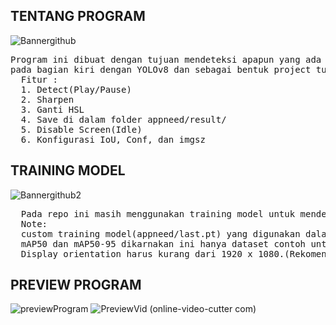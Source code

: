 ## TENTANG PROGRAM
![Bannergithub](https://github.com/Alfin45/YOLOv8-Screen-Capture-Detection-App/assets/161688299/19e54aff-58d1-4c1d-b7c3-cc98c38121a2)

<pre>
Program ini dibuat dengan tujuan mendeteksi apapun yang ada di dalam layar monitor 
pada bagian kiri dengan YOLOv8 dan sebagai bentuk project tugas akhir.
  Fitur : 
  1. Detect(Play/Pause)
  2. Sharpen
  3. Ganti HSL
  4. Save di dalam folder appneed/result/
  5. Disable Screen(Idle)
  6. Konfigurasi IoU, Conf, dan imgsz
</pre>


## TRAINING MODEL
![Bannergithub2](https://github.com/Alfin45/YOLOv8-Screen-Capture-Detection-App/assets/161688299/55d60f0f-eb6a-475e-ab4a-57a28593dcde)

<pre>
  Pada repo ini masih menggunakan training model untuk mendeteksi no helmet, no gloves, dan no jacket
  Note:
  custom training model(appneed/last.pt) yang digunakan dalam mendeteksi masih kecil precision, recall, 
  mAP50 dan mAP50-95 dikarnakan ini hanya dataset contoh untuk membuat program berjalan.
  Display orientation harus kurang dari 1920 x 1080.(Rekomendasi 1600 x 900) 
</pre>



## PREVIEW PROGRAM
![previewProgram](https://github.com/Alfin45/YOLOv8-Screen-Capture-Detection-App/assets/161688299/f956cb1b-0abf-4d12-a619-8d551e9bda87)
![PreviewVid (online-video-cutter com)](https://github.com/Alfin45/YOLOv8-Screen-Capture-Detection-App/assets/161688299/d59f077a-1a7d-4ebe-ad58-ba83cdf88cf9)






